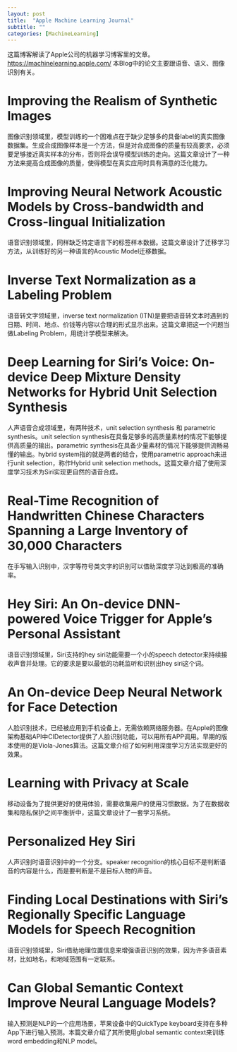 ```yaml
---
layout: post
title:  "Apple Machine Learning Journal"
subtitle: ""
categories: [MachineLearning]
---
```


这篇博客解读了Apple公司的机器学习博客里的文章。https://machinelearning.apple.com/
本Blog中的论文主要跟语音、语义、图像识别有关。

# Improving the Realism of Synthetic Images

图像识别领域里，模型训练的一个困难点在于缺少足够多的具备label的真实图像数据集。生成合成图像样本是一个方法，但是对合成图像的质量有较高要求，必须要足够接近真实样本的分布，否则将会误导模型训练的走向。这篇文章设计了一种方法来提高合成图像的质量，使得模型在真实应用时具有满意的泛化能力。

# Improving Neural Network Acoustic Models by Cross-bandwidth and Cross-lingual Initialization

语音识别领域里，同样缺乏特定语言下的标签样本数据。这篇文章设计了迁移学习方法，从训练好的另一种语言的Acoustic Model迁移数据。

# Inverse Text Normalization as a Labeling Problem

语音转文字领域里，inverse text normalization (ITN)是要把语音转文本时遇到的日期、时间、地点、价钱等内容以合理的形式显示出来。这篇文章把这一个问题当做Labeling Problem，用统计学模型来解决。

# Deep Learning for Siri’s Voice: On-device Deep Mixture Density Networks for Hybrid Unit Selection Synthesis

人声语音合成领域里，有两种技术，unit selection synthesis 和 parametric synthesis。unit selection synthesis在具备足够多的高质量素材的情况下能够提供高质量的输出。parametric synthesis在具备少量素材的情况下能够提供流畅易懂的输出。hybrid system指的就是两者的结合，使用parametric approach来进行unit selection，称作Hybrid unit selection methods。这篇文章介绍了使用深度学习技术为Siri实现更自然的语音合成。


# Real-Time Recognition of Handwritten Chinese Characters Spanning a Large Inventory of 30,000 Characters

在手写输入识别中，汉字等符号类文字的识别可以借助深度学习达到极高的准确率。

# Hey Siri: An On-device DNN-powered Voice Trigger for Apple’s Personal Assistant

语音识别领域里，Siri支持的hey siri功能需要一个小的speech detector来持续接收声音并处理。它的要求是要以最低的功耗监听和识别出hey siri这个词。

# An On-device Deep Neural Network for Face Detection

人脸识别技术，已经被应用到手机设备上，无需依赖网络服务器。在Apple的图像架构基础API中CIDetector提供了人脸识别功能，可以用所有APP调用。早期的版本使用的是Viola-Jones算法。这篇文章介绍了如何利用深度学习方法实现更好的效果。

# Learning with Privacy at Scale

移动设备为了提供更好的使用体验，需要收集用户的使用习惯数据。为了在数据收集和隐私保护之间平衡折中，这篇文章设计了一套学习系统。

# Personalized Hey Siri

人声识别时语音识别中的一个分支。speaker recognition的核心目标不是判断语音的内容是什么，而是要判断是不是目标人物的声音。

# Finding Local Destinations with Siri’s Regionally Specific Language Models for Speech Recognition

语音识别领域里，Siri借助地理位置信息来增强语音识别的效果，因为许多语音素材，比如地名，和地域范围有一定联系。

# Can Global Semantic Context Improve Neural Language Models?

输入预测是NLP的一个应用场景，苹果设备中的QuickType keyboard支持在多种App下进行输入预测。本篇文章介绍了其所使用global semantic context来训练word embedding和NLP model。
